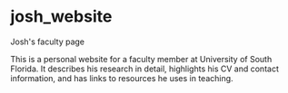 # josh_website
Josh's faculty page

This is a personal website for a faculty member at University of South Florida. It describes his research in detail, highlights 
his CV and contact information, and has links to resources he uses in teaching. 
